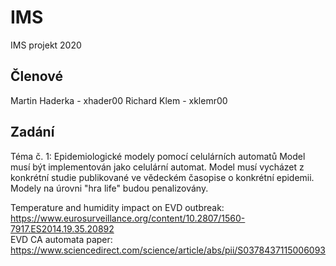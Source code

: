 # IMS
IMS projekt 2020

## Členové
Martin Haderka - xhader00
Richard Klem - xklemr00

## Zadání
Téma č. 1: Epidemiologické modely pomocí celulárních automatů
Model musí být implementován jako celulární automat. Model musí vycházet z konkrétní studie publikované ve vědeckém časopise o konkrétní epidemii. Modely na úrovni "hra life" budou penalizovány.

Temperature and humidity impact on EVD outbreak: https://www.eurosurveillance.org/content/10.2807/1560-7917.ES2014.19.35.20892<br/>
EVD CA automata paper: https://www.sciencedirect.com/science/article/abs/pii/S0378437115006093<br/>
